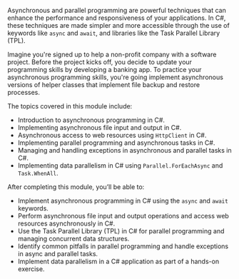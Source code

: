 Asynchronous and parallel programming are powerful techniques that can enhance the performance and responsiveness of your applications. In C#, these techniques are made simpler and more accessible through the use of keywords like `async` and `await`, and libraries like the Task Parallel Library (TPL).

Imagine you're signed up to help a non-profit company with a software project. Before the project kicks off, you decide to update your programming skills by developing a banking app. To practice your asynchronous programming skills, you're going implement asynchronous versions of helper classes that implement file backup and restore processes.

The topics covered in this module include:

- Introduction to asynchronous programming in C#.
- Implementing asynchronous file input and output in C#.
- Asynchronous access to web resources using `HttpClient` in C#.
- Implementing parallel programming and asynchronous tasks in C#.
- Managing and handling exceptions in asynchronous and parallel tasks in C#.
- Implementing data parallelism in C# using `Parallel.ForEachAsync` and `Task.WhenAll`.

After completing this module, you’ll be able to:

- Implement asynchronous programming in C# using the `async` and `await` keywords.
- Perform asynchronous file input and output operations and access web resources asynchronously in C#.
- Use the Task Parallel Library (TPL) in C# for parallel programming and managing concurrent data structures.
- Identify common pitfalls in parallel programming and handle exceptions in async and parallel tasks.
- Implement data parallelism in a C# application as part of a hands-on exercise.
